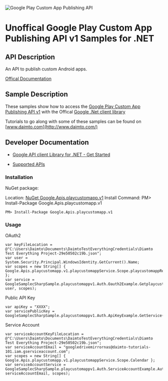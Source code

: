 ﻿![Google Play Custom App Publishing API](https://www.gstatic.com/images/branding/product/1x/googleg_32dp.png)

# Unoffical Google Play Custom App Publishing API v1 Samples for .NET  

## API Description

An API to publish custom Android apps.

[Offical Documentation](https://developers.google.com/android/work/play/custom-app-api)

## Sample Description

These samples show how to access the [Google Play Custom App Publishing API v1](https://developers.google.com/android/work/play/custom-app-api) with the Offical [Google .Net client library](https://github.com/google/google-api-dotnet-client)

Tutorials to go along with some of these samples can be found on [www.daimto.com](http://www.daimto.com/)

## Developer Documentation

* [Google API client Library for .NET - Get Started](https://developers.google.com/api-client-library/dotnet/get_started)

* [Supported APIs](https://developers.google.com/api-client-library/dotnet/apis/)

### Installation

NuGet package:

Location: [NuGet Google.Apis.playcustomapp.v1](https://www.nuget.org/packages/Google.Apis.playcustomapp.v1)
Install Command: PM>  Install-Package Google.Apis.playcustomapp.v1

```
PM> Install-Package Google.Apis.playcustomapp.v1
```

### Usage

OAuth2
```
var keyFileLocation = @"C:\Users\Daimto\Documents\DaimtoTestEverythingCredentials\Diamto Test Everything Project-29e50502c19b.json";
var user = System.Security.Principal.WindowsIdentity.GetCurrent().Name;
var scopes = new String[] { Google.Apis.playcustomapp.v1.playcustomappService.Scope.playcustomappReadonly };
var service = GoogleSamplecSharpSample.playcustomappv1.Auth.Oauth2Example.GetplaycustomappService(keyFileLocation, user, scopes);
```

Public API Key

```
var apiKey = "XXXX";
var servicePublicKey = GoogleSamplecSharpSample.playcustomappv1.Auth.ApiKeyExample.GetService(apiKey);
```

Service Account
```
var serviceAccountKeyFileLocation = @"C:\Users\Daimto\Documents\DaimtoTestEverythingCredentials\Diamto Test Everything Project-29e50502c19b.json";
var serviceAccountEmail = "googledrivemirrornas@daimto-tutorials-101.iam.gserviceaccount.com";
var scopes = new String[] { Google.Apis.playcustomapp.v1.playcustomappService.Scope.Calendar };            
var serviceAccountService = GoogleSamplecSharpSample.playcustomappv1.Auth.ServiceAccountExample.AuthenticateServiceAccount(serviceAccountKeyFileLocation, serviceAccountEmail, scopes);
```
